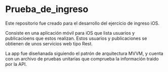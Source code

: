 # Prueba_de_ingreso
Este repositorio fue creado para el desarrollo del ejercicio de ingreso iOS.

Consiste en una aplicación móvil para iOS que lista usuarios y publicacioens que estos realizan. Estos usuarios y publicaciones 
se obtienen de unos servicios web tipo Rest.

La app fue diseñanada siguiendo el patrón de arquitectura MVVM, y cuenta con un archivo de pruebas unitarias que comprueba la 
información traido por la API.
